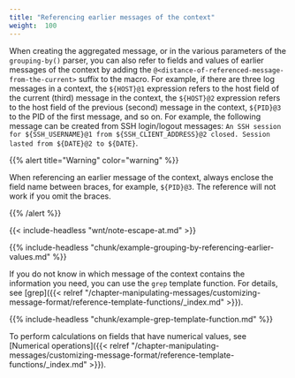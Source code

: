 ```yaml
---
title: "Referencing earlier messages of the context"
weight:  100
---
```

<!-- DISCLAIMER: This file is based on the syslog-ng Open Source Edition documentation https://github.com/balabit/syslog-ng-ose-guides/commit/2f4a52ee61d1ea9ad27cb4f3168b95408fddfdf2 and is used under the terms of The syslog-ng Open Source Edition Documentation License. The file has been modified by Axoflow. -->

When creating the aggregated message, or in the various parameters of the `grouping-by()` parser, you can also refer to fields and values of earlier messages of the context by adding the `@<distance-of-referenced-message-from-the-current>` suffix to the macro. For example, if there are three log messages in a context, the `${HOST}@1` expression refers to the host field of the current (third) message in the context, the `${HOST}@2` expression refers to the host field of the previous (second) message in the context, `${PID}@3` to the PID of the first message, and so on. For example, the following message can be created from SSH login/logout messages: `An SSH session for ${SSH_USERNAME}@1 from ${SSH_CLIENT_ADDRESS}@2 closed. Session lasted from ${DATE}@2 to ${DATE}`.

{{% alert title="Warning" color="warning" %}}

When referencing an earlier message of the context, always enclose the field name between braces, for example, `${PID}@3`. The reference will not work if you omit the braces.

{{% /alert %}}

{{< include-headless "wnt/note-escape-at.md" >}}


{{% include-headless "chunk/example-grouping-by-referencing-earlier-values.md" %}}


If you do not know in which message of the context contains the information you need, you can use the `grep` template function. For details, see [grep]({{< relref "/chapter-manipulating-messages/customizing-message-format/reference-template-functions/_index.md" >}}).


{{% include-headless "chunk/example-grep-template-function.md" %}}


To perform calculations on fields that have numerical values, see [Numerical operations]({{< relref "/chapter-manipulating-messages/customizing-message-format/reference-template-functions/_index.md" >}}).
